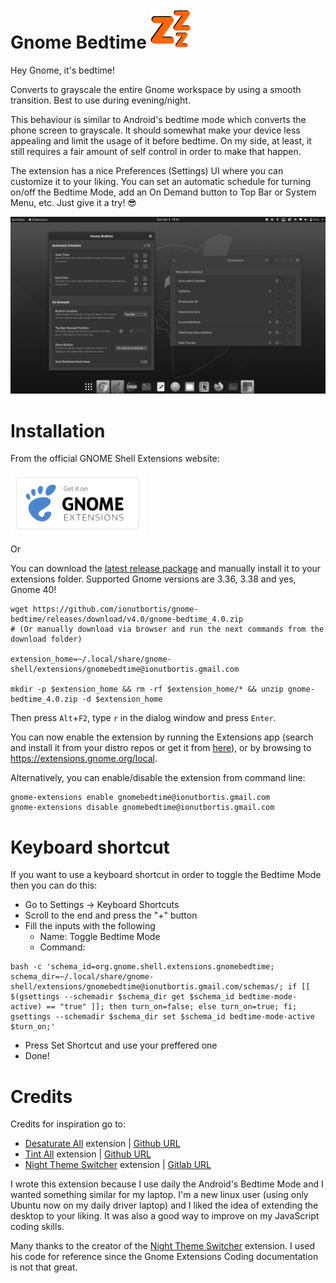 [EGO]:https://extensions.gnome.org/extension/4012/gnome-bedtime/

# Gnome Bedtime  ![](./extras/images/gnome-bedtime-icon.svg)

Hey Gnome, it's bedtime! 

Converts to grayscale the entire Gnome workspace by using a smooth transition. Best to use during evening/night.

This behaviour is similar to Android's bedtime mode which converts the phone screen to grayscale. It should somewhat make your device less appealing and limit the usage of it before bedtime. On my side, at least, it still requires a fair amount of self control in order to make that happen. 

The extension has a nice Preferences (Settings) UI where you can customize it to your liking. You can set an automatic schedule for turning on/off the Bedtime Mode, add an On Demand button to Top Bar or System Menu, etc. Just give it a try! :sunglasses:

![](./extras/images/screenshot.png)

# Installation

From the official GNOME Shell Extensions website:

[<img src="https://raw.githubusercontent.com/andyholmes/gnome-shell-extensions-badge/master/get-it-on-ego.svg?sanitize=true" alt="Get it on GNOME Extensions" height="100" align="middle">][EGO]

Or

[LATEST]:https://github.com/ionutbortis/gnome-bedtime/releases/download/v4.0/gnome-bedtime_4.0.zip

You can download the [latest release package][LATEST] and manually install it to your extensions folder. Supported Gnome versions are 3.36, 3.38 and yes, Gnome 40!

```
wget https://github.com/ionutbortis/gnome-bedtime/releases/download/v4.0/gnome-bedtime_4.0.zip
# (Or manually download via browser and run the next commands from the download folder)

extension_home=~/.local/share/gnome-shell/extensions/gnomebedtime@ionutbortis.gmail.com

mkdir -p $extension_home && rm -rf $extension_home/* && unzip gnome-bedtime_4.0.zip -d $extension_home
```

Then press `Alt`+`F2`, type `r` in the dialog window and press `Enter`.

You can now enable the extension by running the Extensions app (search and install it from your distro repos or get it from [here](https://flathub.org/apps/details/org.gnome.Extensions)), or by
browsing to https://extensions.gnome.org/local.

Alternatively, you can enable/disable the extension from command line:
```
gnome-extensions enable gnomebedtime@ionutbortis.gmail.com
gnome-extensions disable gnomebedtime@ionutbortis.gmail.com
```

# Keyboard shortcut

If you want to use a keyboard shortcut in order to toggle the Bedtime Mode then you can do this:
* Go to Settings -> Keyboard Shortcuts
* Scroll to the end and press the "+" button
* Fill the inputs with the following
  * Name: Toggle Bedtime Mode
  * Command:
```
bash -c 'schema_id=org.gnome.shell.extensions.gnomebedtime; schema_dir=~/.local/share/gnome-shell/extensions/gnomebedtime@ionutbortis.gmail.com/schemas/; if [[ $(gsettings --schemadir $schema_dir get $schema_id bedtime-mode-active) == "true" ]]; then turn_on=false; else turn_on=true; fi; gsettings --schemadir $schema_dir set $schema_id bedtime-mode-active $turn_on;'
```
  * Press Set Shortcut and use your preffered one
  * Done!


# Credits 

Credits for inspiration go to:
* [Desaturate All](https://extensions.gnome.org/extension/1102/desaturate-all/) extension | [Github URL](https://github.com/laerne/desaturate_all)
* [Tint All](https://extensions.gnome.org/extension/1471/tint-all/) extension | [Github URL](https://github.com/amarovita/tint-all)
* [Night Theme Switcher](https://extensions.gnome.org/extension/2236/night-theme-switcher/) extension | [Gitlab URL](https://gitlab.com/rmnvgr/nightthemeswitcher-gnome-shell-extension/)

I wrote this extension because I use daily the Android's Bedtime Mode and I wanted something similar for my laptop. I'm a new linux user (using only Ubuntu now on my daily driver laptop) and I liked the idea of extending the desktop to your liking. It was also a good way to improve on my JavaScript coding skills.

Many thanks to the creator of the [Night Theme Switcher](https://gitlab.com/rmnvgr/nightthemeswitcher-gnome-shell-extension/) extension. I used his code for reference since the Gnome Extensions Coding documentation is not that great.

